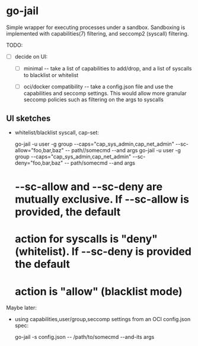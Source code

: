 go-jail
=======

Simple wrapper for executing processes under a sandbox. Sandboxing is implemented
with capabilities(7) filtering, and seccomp2 (syscall) filtering.


TODO:
- [ ] decide on UI:
  - [ ] minimal -- take a list of capabilities to add/drop, and a list of syscalls to blacklist or whitelist
  - [ ] oci/docker compatibility -- take a config.json file and use the capabilities and seccomp
      settings. This would allow more granular seccomp policies such as filtering on the args
      to syscalls


UI sketches
-----------

- whitelist/blacklist syscall, cap-set:

    go-jail -u user -g group --caps="cap_sys_admin,cap_net_admin" --sc-allow="foo,bar,baz" -- path//somecmd --and args
    go-jail -u user -g group --caps="cap_sys_admin,cap_net_admin" --sc-deny="foo,bar,baz" -- path/somecmd --and args

    # --sc-allow and --sc-deny are mutually exclusive. If --sc-allow is provided, the default
    # action for syscalls is "deny" (whitelist). If --sc-deny is provided the default
    # action is "allow" (blacklist mode)

Maybe later:

- using capabilities,user/group,seccomp settings from an OCI config.json spec:

    go-jail -s config.json -- /path/to/somecmd --and-its args

